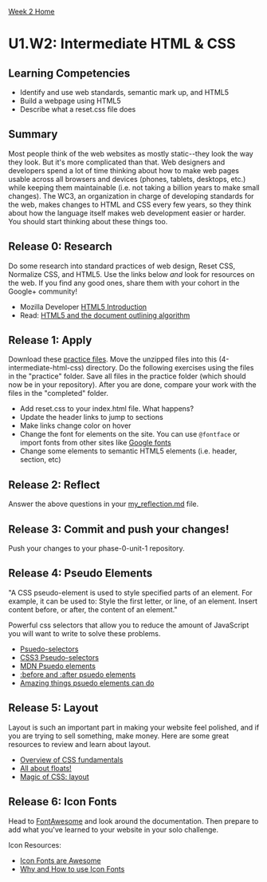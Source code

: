 [Week 2 Home](../)

# U1.W2: Intermediate HTML & CSS

## Learning Competencies
- Identify and use web standards, semantic mark up, and HTML5
- Build a webpage using HTML5
- Describe what a reset.css file does

## Summary

Most people think of the web websites as mostly static--they look the way they look.  But it's more complicated than that.  Web designers and developers spend a lot of time thinking about how to make web pages usable across all browsers and devices (phones, tablets, desktops, etc.) while keeping them maintainable (i.e. not taking a billion years to make small changes). The WC3, an organization in charge of developing standards for the web, makes changes to HTML and CSS every few years, so they think about how the language itself makes web development easier or harder. You should start thinking about these things too.

## Release 0: Research

Do some research into standard practices of web design, Reset CSS, Normalize CSS, and HTML5. Use the links below *and* look for resources on the web. If you find any good ones, share them with your cohort in the Google+ community!

- Mozilla Developer [HTML5 Introduction](https://developer.mozilla.org/en-US/docs/Web/Guide/HTML/HTML5)
- Read: [HTML5 and the document outlining algorithm](http://www.smashingmagazine.com/2011/08/16/html5-and-the-document-outlining-algorithm/)


## Release 1: Apply
Download these [practice files](http://girldevelopit.github.io/gdi-core-intermediate-html-css/class1.zip). Move the unzipped files into this (4-intermediate-html-css) directory. Do the following exercises using the files in the "practice" folder. Save all files in the practice folder (which should now be in your repository). After you are done, compare your work with the files in the "completed" folder.

- Add reset.css to your index.html file. What happens?
- Update the header links to jump to sections
- Make links change color on hover
- Change the font for elements on the site. You can use `@fontface` or import fonts from other sites like [Google fonts](https://www.google.com/fonts)
- Change some elements to semantic HTML5 elements (i.e. header, section, etc)

## Release 2: Reflect
Answer the above questions in your [my_reflection.md](my_reflection.md) file.

## Release 3: Commit and push your changes!
Push your changes to your phase-0-unit-1 repository.

## Release 4: Pseudo Elements

"A CSS pseudo-element is used to style specified parts of an element. For example, it can be used to: Style the first letter, or line, of an element. Insert content before, or after, the content of an element."

Powerful css selectors that allow you to reduce the amount of JavaScript you will want to write to solve these problems.

- [Psuedo-selectors](http://css-tricks.com/pseudo-class-selectors/)
- [CSS3 Pseudo-selectors](http://coding.smashingmagazine.com/2011/03/30/how-to-use-css3-pseudo-classes/)
- [MDN Psuedo elements](https://developer.mozilla.org/en-US/docs/Web/CSS/Pseudo-elements)
- [:before and :after psuedo
elements](http://www.smashingmagazine.com/2011/07/13/learning-to-use-the-before-and-after-pseudo-elements-in-css/)
- [Amazing things psuedo elements can
do](http://css-tricks.com/pseudo-element-roundup/)

## Release 5: Layout

Layout is such an important part in making your website feel polished, and if you are trying to sell something, make money. Here are some great resources to review and learn about layout.

- [Overview of CSS fundamentals](http://learnlayout.com/no-layout.html)
- [All about floats!](http://css-tricks.com/all-about-floats/)
- [Magic of CSS: layout](http://adamschwartz.co/magic-of-css/chapters/2-layout/)

## Release 6: Icon Fonts

Head to [FontAwesome](http://fontawesome.io/) and look around the
documentation. Then prepare to add what you've learned to your website in your solo challenge.

Icon Resources:
- [Icon Fonts are Awesome](https://css-tricks.com/examples/IconFont/)
- [Why and How to use Icon
Fonts](http://www.vanseodesign.com/web-design/icon-fonts/)


